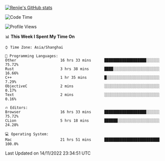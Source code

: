 [![Renjie's GitHub stats](https://github-readme-stats.vercel.app/api?username=liurenjie1024&show_icons=true&theme=chartreuse-dark)](https://github.com/anuraghazra/github-readme-stats)

<!--START_SECTION:waka-->
![Code Time](http://img.shields.io/badge/Code%20Time-326%20hrs%209%20mins-blue)

![Profile Views](http://img.shields.io/badge/Profile%20Views-27-blue)

📊 **This Week I Spent My Time On** 

```text
⌚︎ Time Zone: Asia/Shanghai

💬 Programming Languages: 
Other                    16 hrs 33 mins      ███████████████████░░░░░░   75.72% 
Rust                     3 hrs 38 mins       ████░░░░░░░░░░░░░░░░░░░░░   16.66% 
C++                      1 hr 35 mins        █░░░░░░░░░░░░░░░░░░░░░░░░   7.29% 
ObjectiveC               2 mins              ░░░░░░░░░░░░░░░░░░░░░░░░░   0.17% 
Text                     2 mins              ░░░░░░░░░░░░░░░░░░░░░░░░░   0.16%

🔥 Editors: 
Browser                  16 hrs 33 mins      ███████████████████░░░░░░   75.72% 
CLion                    5 hrs 18 mins       ██████░░░░░░░░░░░░░░░░░░░   24.28%

💻 Operating System: 
Mac                      21 hrs 51 mins      █████████████████████████   100.0%

```


 Last Updated on 14/11/2022 23:34:51 UTC
<!--END_SECTION:waka-->

